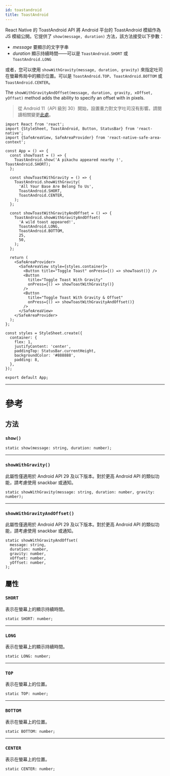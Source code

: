 ```yaml
---
id: toastandroid
title: ToastAndroid
---
```


React Native 的 ToastAndroid API 將 Android 平台的 ToastAndroid 模組作為 JS 模組公開。它提供了 `show(message, duration)` 方法，該方法接受以下參數：

- _message_ 要顯示的文字字串
- _duration_ 顯示持續時間——可以是 `ToastAndroid.SHORT` 或 `ToastAndroid.LONG`

或者，您可以使用 `showWithGravity(message, duration, gravity)` 來指定吐司在螢幕佈局中的顯示位置。可以是 `ToastAndroid.TOP`、`ToastAndroid.BOTTOM` 或 `ToastAndroid.CENTER`。

The `showWithGravityAndOffset(message, duration, gravity, xOffset, yOffset)` method adds the ability to specify an offset with in pixels.

> 從 Android 11（API 級別 30）開始，設置重力對文字吐司沒有影響。請閱讀相關變更[此處](https://developer.android.com/about/versions/11/behavior-changes-11#text-toast-api-changes)。

```SnackPlayer name=Toast%20Android%20API%20Example&supportedPlatforms=android
import React from 'react';
import {StyleSheet, ToastAndroid, Button, StatusBar} from 'react-native';
import {SafeAreaView, SafeAreaProvider} from 'react-native-safe-area-context';

const App = () => {
  const showToast = () => {
    ToastAndroid.show('A pikachu appeared nearby !', ToastAndroid.SHORT);
  };

  const showToastWithGravity = () => {
    ToastAndroid.showWithGravity(
      'All Your Base Are Belong To Us',
      ToastAndroid.SHORT,
      ToastAndroid.CENTER,
    );
  };

  const showToastWithGravityAndOffset = () => {
    ToastAndroid.showWithGravityAndOffset(
      'A wild toast appeared!',
      ToastAndroid.LONG,
      ToastAndroid.BOTTOM,
      25,
      50,
    );
  };

  return (
    <SafeAreaProvider>
      <SafeAreaView style={styles.container}>
        <Button title="Toggle Toast" onPress={() => showToast()} />
        <Button
          title="Toggle Toast With Gravity"
          onPress={() => showToastWithGravity()}
        />
        <Button
          title="Toggle Toast With Gravity & Offset"
          onPress={() => showToastWithGravityAndOffset()}
        />
      </SafeAreaView>
    </SafeAreaProvider>
  );
};

const styles = StyleSheet.create({
  container: {
    flex: 1,
    justifyContent: 'center',
    paddingTop: StatusBar.currentHeight,
    backgroundColor: '#888888',
    padding: 8,
  },
});

export default App;
```

---

# 參考

## 方法

### `show()`

```tsx
static show(message: string, duration: number);
```

---

### `showWithGravity()`

此屬性僅適用於 Android API 29 及以下版本。對於更高 Android API 的類似功能，請考慮使用 snackbar 或通知。

```tsx
static showWithGravity(message: string, duration: number, gravity: number);
```

---

### `showWithGravityAndOffset()`

此屬性僅適用於 Android API 29 及以下版本。對於更高 Android API 的類似功能，請考慮使用 snackbar 或通知。

```tsx
static showWithGravityAndOffset(
  message: string,
  duration: number,
  gravity: number,
  xOffset: number,
  yOffset: number,
);
```

## 屬性

### `SHORT`

表示在螢幕上的顯示持續時間。

```tsx
static SHORT: number;
```

---

### `LONG`

表示在螢幕上的顯示持續時間。

```tsx
static LONG: number;
```

---

### `TOP`

表示在螢幕上的位置。

```tsx
static TOP: number;
```

---

### `BOTTOM`

表示在螢幕上的位置。

```tsx
static BOTTOM: number;
```

---

### `CENTER`

表示在螢幕上的位置。

```tsx
static CENTER: number;
```